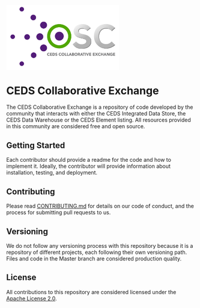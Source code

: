 <img src="https://github.com/CEDStandards/CEDS-Collaborative-Exchange/blob/master/res/CEDS-Collaborative-Exchange-Full.png" width="300" align="middle">

# CEDS Collaborative Exchange

The CEDS Collaborative Exchange is a repository of code developed by the community that interacts with either the CEDS Integrated Data Store, the CEDS Data Warehouse or the CEDS Element listing. All resources provided in this community are considered free and open source. 

## Getting Started
Each contributor should provide a readme for the code and how to implement it. Ideally, the contributor will provide information about installation, testing, and deployment.

## Contributing
Please read [CONTRIBUTING.md](CONTRIBUTING.md) for details on our code of conduct, and the process for submitting pull requests to us.

## Versioning

We do not follow any versioning process with this repository because it is a repository of different projects, each following their own versioning path.  Files and code in the Master branch are considered production quality.  

## License
All contributions to this repository are considered licensed under the [Apache License 2.0](LICENSE).
